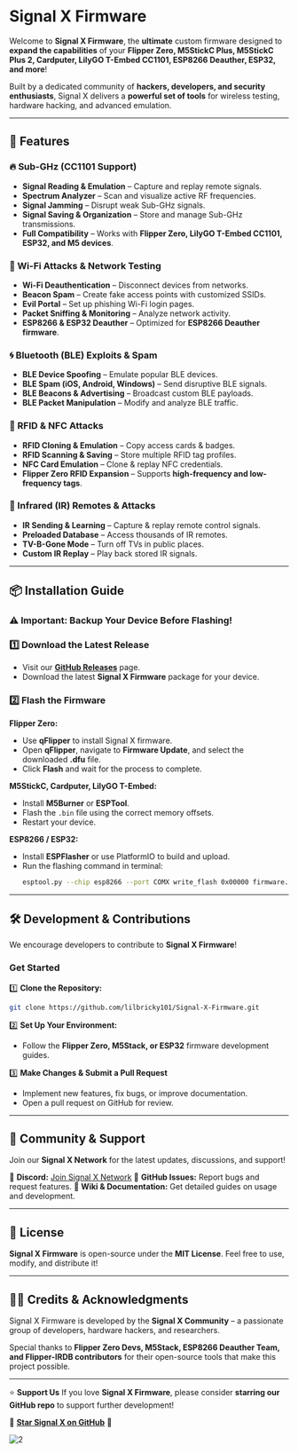 # **Signal X Firmware**

Welcome to **Signal X Firmware**, the **ultimate** custom firmware designed to **expand the capabilities** of your **Flipper Zero, M5StickC Plus, M5StickC Plus 2, Cardputer, LilyGO T-Embed CC1101, ESP8266 Deauther, ESP32, and more**! 

Built by a dedicated community of **hackers, developers, and security enthusiasts**, Signal X delivers a **powerful set of tools** for wireless testing, hardware hacking, and advanced emulation.

---

## **🚀 Features**
### **🔥 Sub-GHz (CC1101 Support)**
- **Signal Reading & Emulation** – Capture and replay remote signals.
- **Spectrum Analyzer** – Scan and visualize active RF frequencies.
- **Signal Jamming** – Disrupt weak Sub-GHz signals.
- **Signal Saving & Organization** – Store and manage Sub-GHz transmissions.
- **Full Compatibility** – Works with **Flipper Zero, LilyGO T-Embed CC1101, ESP32, and M5 devices**.

### **📶 Wi-Fi Attacks & Network Testing**
- **Wi-Fi Deauthentication** – Disconnect devices from networks.
- **Beacon Spam** – Create fake access points with customized SSIDs.
- **Evil Portal** – Set up phishing Wi-Fi login pages.
- **Packet Sniffing & Monitoring** – Analyze network activity.
- **ESP8266 & ESP32 Deauther** – Optimized for **ESP8266 Deauther firmware**.

### **🌀 Bluetooth (BLE) Exploits & Spam**
- **BLE Device Spoofing** – Emulate popular BLE devices.
- **BLE Spam (iOS, Android, Windows)** – Send disruptive BLE signals.
- **BLE Beacons & Advertising** – Broadcast custom BLE payloads.
- **BLE Packet Manipulation** – Modify and analyze BLE traffic.

### **📛 RFID & NFC Attacks**
- **RFID Cloning & Emulation** – Copy access cards & badges.
- **RFID Scanning & Saving** – Store multiple RFID tag profiles.
- **NFC Card Emulation** – Clone & replay NFC credentials.
- **Flipper Zero RFID Expansion** – Supports **high-frequency and low-frequency tags**.

### **📡 Infrared (IR) Remotes & Attacks**
- **IR Sending & Learning** – Capture & replay remote control signals.
- **Preloaded Database** – Access thousands of IR remotes.
- **TV-B-Gone Mode** – Turn off TVs in public places.
- **Custom IR Replay** – Play back stored IR signals.

---

## **📦 Installation Guide**
### **⚠️ Important: Backup Your Device Before Flashing!**

### **1️⃣ Download the Latest Release**
- Visit our **[GitHub Releases](https://github.com/lilbricky101/Signal-X-Firmware/releases)** page.
- Download the latest **Signal X Firmware** package for your device.

### **2️⃣ Flash the Firmware**
**Flipper Zero:**
- Use **qFlipper** to install Signal X firmware.
- Open **qFlipper**, navigate to **Firmware Update**, and select the downloaded **.dfu** file.
- Click **Flash** and wait for the process to complete.

**M5StickC, Cardputer, LilyGO T-Embed:**
- Install **M5Burner** or **ESPTool**.
- Flash the `.bin` file using the correct memory offsets.
- Restart your device.

**ESP8266 / ESP32:**
- Install **ESPFlasher** or use PlatformIO to build and upload.
- Run the flashing command in terminal:
  ```sh
  esptool.py --chip esp8266 --port COMX write_flash 0x00000 firmware.bin
  ```

---

## **🛠 Development & Contributions**
We encourage developers to contribute to **Signal X Firmware**! 

### **Get Started**
1️⃣ **Clone the Repository:**
```sh
git clone https://github.com/lilbricky101/Signal-X-Firmware.git
```
2️⃣ **Set Up Your Environment:**
- Follow the **Flipper Zero, M5Stack, or ESP32** firmware development guides.

3️⃣ **Make Changes & Submit a Pull Request**
- Implement new features, fix bugs, or improve documentation.
- Open a pull request on GitHub for review.

---

## **🤝 Community & Support**
Join our **Signal X Network** for the latest updates, discussions, and support!

🔹 **Discord:** [Join Signal X Network](https://discord.gg/r7QzDmsbyd)
🔹 **GitHub Issues:** Report bugs and request features.
🔹 **Wiki & Documentation:** Get detailed guides on usage and development.

---

## **📜 License**
**Signal X Firmware** is open-source under the **MIT License**. Feel free to use, modify, and distribute it!

---

## **🧑‍💻 Credits & Acknowledgments**
Signal X Firmware is developed by the **Signal X Community** – a passionate group of developers, hardware hackers, and researchers. 

Special thanks to **Flipper Zero Devs, M5Stack, ESP8266 Deauther Team, and Flipper-IRDB contributors** for their open-source tools that make this project possible.

---

⭐ **Support Us**
If you love **Signal X Firmware**, please consider **starring our GitHub repo** to support further development!

🚀 **[Star Signal X on GitHub](https://github.com/lilbricky101/Signal-X-Firmware)** 🚀

![2](https://github.com/user-attachments/assets/b4c4701f-a1a7-41e7-a64a-662ac217008f)
